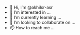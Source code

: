 - 👋 Hi, I’m @akhilsr-asr
- 👀 I’m interested in ...
- 🌱 I’m currently learning ...
- 💞️ I’m looking to collaborate on ...
- 📫 How to reach me ...

<!---
akhilsr-asr/akhilsr-asr is a ✨ special ✨ repository because its `README.md` (this file) appears on your GitHub profile.
You can click the Preview link to take a look at your changes.
--->
